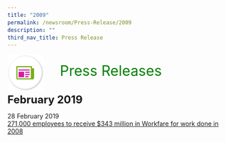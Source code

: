 ```yaml
---
title: "2009"
permalink: /newsroom/Press-Release/2009
description: ""
third_nav_title: Press Release
---
```

<img align="left"
src="/images/icons/ico_media_articles.png"
class="PressReleaseIcon">
<br>
<font align="center" color="green"
size="+3">&nbsp;&nbsp;&nbsp;&nbsp;Press Releases</font><br><br>

<font size="+2"><b>February 2019</b></font><br>

28 February 2019<br>
[271,000 employees to receive $343 million in Workfare for work done in 2008](https://www.mom.gov.sg/newsroom/press-releases/2009/271000-employees-to-receive-343-million-in-workfare-for-work-done-in-2008)